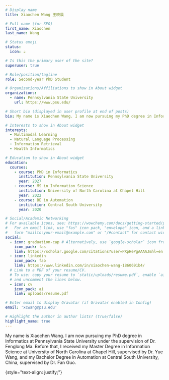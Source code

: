 ```yaml
---
# Display name
title: Xiaochen Wang 王晓晨

# Full name (for SEO)
first_name: Xiaochen
last_name: Wang

# Status emoji
status:
  icon: ☕️

# Is this the primary user of the site?
superuser: true

# Role/position/tagline
role: Second-year PhD Student

# Organizations/Affiliations to show in About widget
organizations:
  - name: Pennsylvania State University
    url: https://www.psu.edu/

# Short bio (displayed in user profile at end of posts)
bio: My name is Xiaochen Wang. I am now pursuing my PhD degree in Informatics at Pennsylvania State University under the supervision of Dr. Fenglong Ma. Before that, I received my Master Degree in Information Science at University of North Carolina at Chapel Hill, supervised by Dr. Yue Wang, and my Bachelor Degree in Automation at Central South University, China, supervised by Dr. Fan Guo. My research interests include Multimodal Learning, Natural Language Processing, Information Retrieval and Health Informatics.

# Interests to show in About widget
interests:
  - Multimodal Learning
  - Natural Language Processing
  - Information Retrieval
  - Health Informatics

# Education to show in About widget
education:
  courses:
    - course: PhD in Informatics
      institution: Pennsylvania State University
      year: 2027
    - course: MS in Information Science
      institution: University of North Carolina at Chapel Hill
      year: 2022
    - course: BE in Automation
      institution: Central South University
      year: 2020

# Social/Academic Networking
# For available icons, see: https://wowchemy.com/docs/getting-started/page-builder/#icons
#   For an email link, use "fas" icon pack, "envelope" icon, and a link in the
#   form "mailto:your-email@example.com" or "/#contact" for contact widget.
social:
  - icon: graduation-cap # Alternatively, use `google-scholar` icon from `ai` icon pack
    icon_pack: fas
    link: https://scholar.google.com/citations?user=PXpHePgAAAAJ&hl=en
  - icon: linkedin
    icon_pack: fab
    link: https://www.linkedin.com/in/xiaochen-wang-1860691b4/
  # Link to a PDF of your resume/CV.
  # To use: copy your resume to `static/uploads/resume.pdf`, enable `ai` icons in `params.yaml`,
  # and uncomment the lines below.
  - icon: cv
    icon_pack: ai
    link: uploads/resume.pdf

# Enter email to display Gravatar (if Gravatar enabled in Config)
email: 'xcwang@psu.edu'

# Highlight the author in author lists? (true/false)
highlight_name: true
---
```


My name is Xiaochen Wang. I am now pursuing my PhD degree in Informatics at Pennsylvania State University under the supervision of Dr. Fenglong Ma. Before that, I received my Master Degree in Information Science at University of North Carolina at Chapel Hill, supervised by Dr. Yue Wang, and my Bachelor Degree in Automation at Central South University, China, supervised by Dr. Fan Guo.

{style="text-align: justify;"}
